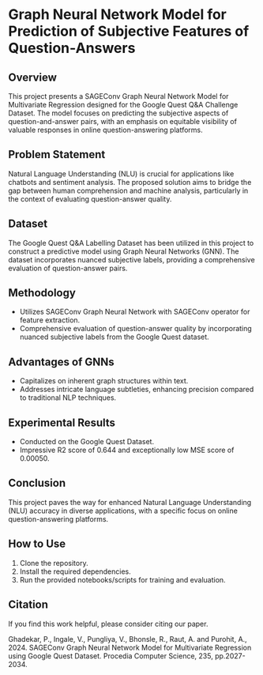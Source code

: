 # Graph Neural Network Model for Prediction of Subjective Features of Question-Answers

## Overview
This project presents a SAGEConv Graph Neural Network Model for Multivariate Regression designed for the Google Quest Q&A Challenge Dataset. The model focuses on predicting the subjective aspects of question-and-answer pairs, with an emphasis on equitable visibility of valuable responses in online question-answering platforms.

## Problem Statement
Natural Language Understanding (NLU) is crucial for applications like chatbots and sentiment analysis. The proposed solution aims to bridge the gap between human comprehension and machine analysis, particularly in the context of evaluating question-answer quality.

## Dataset
The Google Quest Q&A Labelling Dataset has been utilized in this project to construct a predictive model using Graph Neural Networks (GNN). The dataset incorporates nuanced subjective labels, providing a comprehensive evaluation of question-answer pairs.

## Methodology
- Utilizes SAGEConv Graph Neural Network with SAGEConv operator for feature extraction.
- Comprehensive evaluation of question-answer quality by incorporating nuanced subjective labels from the Google Quest dataset.

## Advantages of GNNs
- Capitalizes on inherent graph structures within text.
- Addresses intricate language subtleties, enhancing precision compared to traditional NLP techniques.

## Experimental Results
- Conducted on the Google Quest Dataset.
- Impressive R2 score of 0.644 and exceptionally low MSE score of 0.00050.

## Conclusion
This project paves the way for enhanced Natural Language Understanding (NLU) accuracy in diverse applications, with a specific focus on online question-answering platforms.

## How to Use
1. Clone the repository.
2. Install the required dependencies.
3. Run the provided notebooks/scripts for training and evaluation.

## Citation
If you find this work helpful, please consider citing our paper.

Ghadekar, P., Ingale, V., Pungliya, V., Bhonsle, R., Raut, A. and Purohit, A., 2024. SAGEConv Graph Neural Network Model for Multivariate Regression using Google Quest Dataset. Procedia Computer Science, 235, pp.2027-2034.
